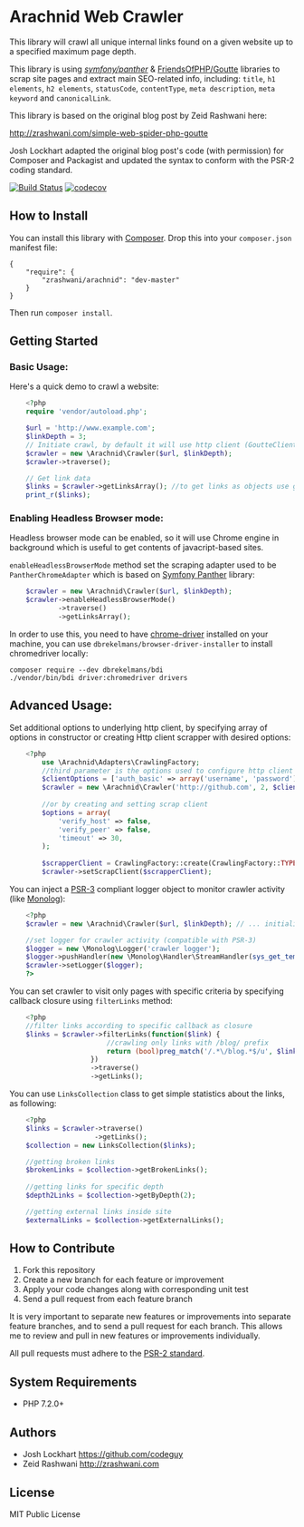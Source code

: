 # Arachnid Web Crawler

This library will crawl all unique internal links found on a given website
up to a specified maximum page depth.

This library is using [_symfony/panther_](https://github.com/symfony/panther) & [FriendsOfPHP/Goutte](https://github.com/FriendsOfPHP/Goutte) libraries to scrap site pages and extract main SEO-related info, including: 
`title`, `h1 elements`, `h2 elements`, `statusCode`, `contentType`, `meta description`, `meta keyword` and `canonicalLink`.


This library is based on the original blog post by Zeid Rashwani here:

<http://zrashwani.com/simple-web-spider-php-goutte>

Josh Lockhart adapted the original blog post's code (with permission)
for Composer and Packagist and updated the syntax to conform with
the PSR-2 coding standard.

[![Build Status](https://travis-ci.com/zrashwani/arachnid.svg?branch=master)](https://travis-ci.com/zrashwani/arachnid)
[![codecov](https://codecov.io/gh/zrashwani/arachnid/branch/master/graph/badge.svg)](https://codecov.io/gh/zrashwani/arachnid)

## How to Install

You can install this library with [Composer][composer]. Drop this into your `composer.json`
manifest file:

    {
        "require": {
            "zrashwani/arachnid": "dev-master"
        }
    }

Then run `composer install`.

## Getting Started

### Basic Usage:
Here's a quick demo to crawl a website:
```php
    <?php
    require 'vendor/autoload.php';

    $url = 'http://www.example.com';
    $linkDepth = 3;
    // Initiate crawl, by default it will use http client (GoutteClient), 
    $crawler = new \Arachnid\Crawler($url, $linkDepth);
    $crawler->traverse();

    // Get link data
    $links = $crawler->getLinksArray(); //to get links as objects use getLinks() method
    print_r($links);
```

### Enabling Headless Browser mode:

Headless browser mode can be enabled, so it will use Chrome engine in background which is useful to get contents of javacript-based sites.

`enableHeadlessBrowserMode` method set the scraping adapter used to be `PantherChromeAdapter` which is based on [Symfony Panther](https://github.com/symfony/panther) library: 
```php
    $crawler = new \Arachnid\Crawler($url, $linkDepth);
    $crawler->enableHeadlessBrowserMode()
            ->traverse()
            ->getLinksArray();
```

In order to use this, you need to have [chrome-driver](https://sites.google.com/a/chromium.org/chromedriver/) installed on your machine, you can use `dbrekelmans/browser-driver-installer` to install chromedriver locally: 
```
composer require --dev dbrekelmans/bdi
./vendor/bin/bdi driver:chromedriver drivers
```
    
## Advanced Usage:

   Set additional options to underlying http client, by specifying array of options in constructor 
or creating Http client scrapper with desired options:

```php
    <?php
        use \Arachnid\Adapters\CrawlingFactory;
        //third parameter is the options used to configure http client
        $clientOptions = ['auth_basic' => array('username', 'password')];
        $crawler = new \Arachnid\Crawler('http://github.com', 2, $clientOptions);
           
        //or by creating and setting scrap client
        $options = array(
            'verify_host' => false,
            'verify_peer' => false,
            'timeout' => 30,
        );
                        
        $scrapperClient = CrawlingFactory::create(CrawlingFactory::TYPE_HTTP_CLIENT, $options);
        $crawler->setScrapClient($scrapperClient);
```

   You can inject a [PSR-3][psr3] compliant logger object to monitor crawler activity (like [Monolog][monolog]):
```php
    <?php    
    $crawler = new \Arachnid\Crawler($url, $linkDepth); // ... initialize crawler   

    //set logger for crawler activity (compatible with PSR-3)
    $logger = new \Monolog\Logger('crawler logger');
    $logger->pushHandler(new \Monolog\Handler\StreamHandler(sys_get_temp_dir().'/crawler.log'));
    $crawler->setLogger($logger);
    ?>
```

   You can set crawler to visit only pages with specific criteria by specifying callback closure using `filterLinks` method:

```php
    <?php
    //filter links according to specific callback as closure
    $links = $crawler->filterLinks(function($link) {
                        //crawling only links with /blog/ prefix
                        return (bool)preg_match('/.*\/blog.*$/u', $link); 
                    })
                    ->traverse()
                    ->getLinks();

```    
    
   You can use `LinksCollection` class to get simple statistics about the links, as following:
```php
    <?php
    $links = $crawler->traverse()
                     ->getLinks();
    $collection = new LinksCollection($links);

    //getting broken links
    $brokenLinks = $collection->getBrokenLinks();
   
    //getting links for specific depth
    $depth2Links = $collection->getByDepth(2);

    //getting external links inside site
    $externalLinks = $collection->getExternalLinks();
```

## How to Contribute

1. Fork this repository
2. Create a new branch for each feature or improvement
3. Apply your code changes along with corresponding unit test
4. Send a pull request from each feature branch

It is very important to separate new features or improvements into separate feature branches,
and to send a pull request for each branch. This allows me to review and pull in new features
or improvements individually.

All pull requests must adhere to the [PSR-2 standard][psr2].

## System Requirements

* PHP 7.2.0+

## Authors

* Josh Lockhart <https://github.com/codeguy>
* Zeid Rashwani <http://zrashwani.com>

## License

MIT Public License

[composer]: http://getcomposer.org/
[psr2]: https://github.com/php-fig/fig-standards/blob/master/accepted/PSR-2-coding-style-guide.md
[psr3]: https://github.com/php-fig/fig-standards/blob/master/accepted/PSR-3-logger-interface.md
[monolog]: https://github.com/Seldaek/monolog

